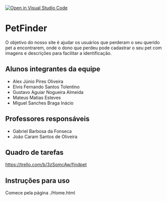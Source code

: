 [![Open in Visual Studio Code](https://classroom.github.com/assets/open-in-vscode-c66648af7eb3fe8bc4f294546bfd86ef473780cde1dea487d3c4ff354943c9ae.svg)](https://classroom.github.com/online_ide?assignment_repo_id=10720419&assignment_repo_type=AssignmentRepo)
# PetFinder
O objetivo do nosso site é ajudar os usuários que perderam o seu querido pet a encontrarem, onde o dono que perdeu pode cadastrar o seu pet com imagens e descrições para facilitar a identificação. 

## Alunos integrantes da equipe

* Alex Júnio Pires Oliveira
* Elvis Fernando Santos Tolentino
* Gustavo Aguiar Nogueira Almeida
* Mateus Matias Esteves
* Miguel Sanches Braga Inácio

## Professores responsáveis

* Gabriel Barbosa da Fonseca
* João Caram Santos de Oliveira

## Quadro de tarefas
https://trello.com/b/3zSomcAw/findpet

## Instruções para uso
Comece pela página ./Home.html
